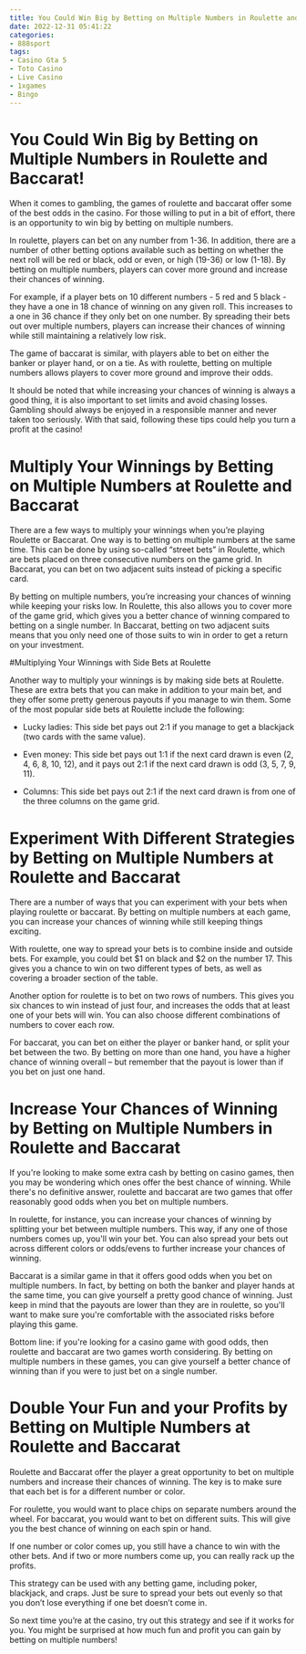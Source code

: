 ```yaml
---
title: You Could Win Big by Betting on Multiple Numbers in Roulette and Baccarat!
date: 2022-12-31 05:41:22
categories:
- 888sport
tags:
- Casino Gta 5
- Toto Casino
- Live Casino
- 1xgames
- Bingo
---
```



#  You Could Win Big by Betting on Multiple Numbers in Roulette and Baccarat!

When it comes to gambling, the games of roulette and baccarat offer some of the best odds in the casino. For those willing to put in a bit of effort, there is an opportunity to win big by betting on multiple numbers.

In roulette, players can bet on any number from 1-36. In addition, there are a number of other betting options available such as betting on whether the next roll will be red or black, odd or even, or high (19-36) or low (1-18). By betting on multiple numbers, players can cover more ground and increase their chances of winning.

For example, if a player bets on 10 different numbers - 5 red and 5 black - they have a one in 18 chance of winning on any given roll. This increases to a one in 36 chance if they only bet on one number. By spreading their bets out over multiple numbers, players can increase their chances of winning while still maintaining a relatively low risk.

The game of baccarat is similar, with players able to bet on either the banker or player hand, or on a tie. As with roulette, betting on multiple numbers allows players to cover more ground and improve their odds.

It should be noted that while increasing your chances of winning is always a good thing, it is also important to set limits and avoid chasing losses. Gambling should always be enjoyed in a responsible manner and never taken too seriously. With that said, following these tips could help you turn a profit at the casino!

#  Multiply Your Winnings by Betting on Multiple Numbers at Roulette and Baccarat

There are a few ways to multiply your winnings when you’re playing Roulette or Baccarat. One way is to betting on multiple numbers at the same time. This can be done by using so-called “street bets” in Roulette, which are bets placed on three consecutive numbers on the game grid. In Baccarat, you can bet on two adjacent suits instead of picking a specific card.

By betting on multiple numbers, you’re increasing your chances of winning while keeping your risks low. In Roulette, this also allows you to cover more of the game grid, which gives you a better chance of winning compared to betting on a single number. In Baccarat, betting on two adjacent suits means that you only need one of those suits to win in order to get a return on your investment.

#Multiplying Your Winnings with Side Bets at Roulette

Another way to multiply your winnings is by making side bets at Roulette. These are extra bets that you can make in addition to your main bet, and they offer some pretty generous payouts if you manage to win them. Some of the most popular side bets at Roulette include the following:

* Lucky ladies: This side bet pays out 2:1 if you manage to get a blackjack (two cards with the same value).

* Even money: This side bet pays out 1:1 if the next card drawn is even (2, 4, 6, 8, 10, 12), and it pays out 2:1 if the next card drawn is odd (3, 5, 7, 9, 11).

* Columns: This side bet pays out 2:1 if the next card drawn is from one of the three columns on the game grid.

#  Experiment With Different Strategies by Betting on Multiple Numbers at Roulette and Baccarat

There are a number of ways that you can experiment with your bets when playing roulette or baccarat. By betting on multiple numbers at each game, you can increase your chances of winning while still keeping things exciting.

With roulette, one way to spread your bets is to combine inside and outside bets. For example, you could bet $1 on black and $2 on the number 17. This gives you a chance to win on two different types of bets, as well as covering a broader section of the table.

Another option for roulette is to bet on two rows of numbers. This gives you six chances to win instead of just four, and increases the odds that at least one of your bets will win. You can also choose different combinations of numbers to cover each row.

For baccarat, you can bet on either the player or banker hand, or split your bet between the two. By betting on more than one hand, you have a higher chance of winning overall – but remember that the payout is lower than if you bet on just one hand.

#  Increase Your Chances of Winning by Betting on Multiple Numbers in Roulette and Baccarat

If you're looking to make some extra cash by betting on casino games, then you may be wondering which ones offer the best chance of winning. While there's no definitive answer, roulette and baccarat are two games that offer reasonably good odds when you bet on multiple numbers.

In roulette, for instance, you can increase your chances of winning by splitting your bet between multiple numbers. This way, if any one of those numbers comes up, you'll win your bet. You can also spread your bets out across different colors or odds/evens to further increase your chances of winning.

Baccarat is a similar game in that it offers good odds when you bet on multiple numbers. In fact, by betting on both the banker and player hands at the same time, you can give yourself a pretty good chance of winning. Just keep in mind that the payouts are lower than they are in roulette, so you'll want to make sure you're comfortable with the associated risks before playing this game.

Bottom line: if you're looking for a casino game with good odds, then roulette and baccarat are two games worth considering. By betting on multiple numbers in these games, you can give yourself a better chance of winning than if you were to just bet on a single number.

#  Double Your Fun and your Profits by Betting on Multiple Numbers at Roulette and Baccarat

 Roulette and Baccarat offer the player a great opportunity to bet on multiple numbers and increase their chances of winning. The key is to make sure that each bet is for a different number or color.

For roulette, you would want to place chips on separate numbers around the wheel. For baccarat, you would want to bet on different suits. This will give you the best chance of winning on each spin or hand.

If one number or color comes up, you still have a chance to win with the other bets. And if two or more numbers come up, you can really rack up the profits.

This strategy can be used with any betting game, including poker, blackjack, and craps. Just be sure to spread your bets out evenly so that you don’t lose everything if one bet doesn’t come in.

So next time you’re at the casino, try out this strategy and see if it works for you. You might be surprised at how much fun and profit you can gain by betting on multiple numbers!